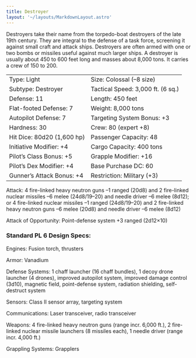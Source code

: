 ```yaml
---
title: Destroyer
layout: '~/layouts/MarkdownLayout.astro'
---
```

Destroyers take their name from the torpedo-boat destroyers of the late 19th
century. They are integral to the defense of a task force, screening it
against small craft and attack ships. Destroyers are often armed with one or
two bombs or missiles useful against much larger ships. A destroyer is usually
about 450 to 600 feet long and masses about 8,000 tons. It carries a crew of
150 to 200.


<table> <tr><td>Type: Light</td><td>Size: Colossal (–8 size)</td></tr> <tr class="shaded"><td>Subtype: Destroyer</td><td>Tactical Speed: 3,000 ft. (6 sq.)</td></tr> <tr><td>Defense: 11</td><td>Length: 450 feet</td></tr> <tr class="shaded"><td>Flat-footed Defense: 7</td><td>Weight: 8,000 tons</td></tr> <tr><td>Autopilot Defense: 7</td><td>Targeting System Bonus: +3</td></tr> <tr class="shaded"><td>Hardness: 30</td><td>Crew: 80 (expert +8)</td></tr> <tr><td>Hit Dice: 80d20 (1,600 hp)</td><td>Passenger Capacity: 48</td></tr> <tr class="shaded"><td>Initiative Modifier: +4</td><td>Cargo Capacity: 400 tons</td></tr> <tr><td>Pilot’s Class Bonus: +5</td><td>Grapple Modifier: +16</td></tr> <tr class="shaded"><td>Pilot’s Dex Modifier: +4</td><td>Base Purchase DC: 60</td></tr> <tr><td>Gunner’s Attack Bonus: +4</td><td>Restriction: Military (+3)</td></tr> </table>



Attack: 4 fire-linked heavy neutron guns –1 ranged (20d8) and 2 fire-linked
nuclear missiles –6 melee (24d8/19–20) and needle driver –6 melee (8d12); or 4
fire-linked nuclear missiles –1 ranged (24d8/19–20) and 2 fire-linked heavy
neutron guns –6 melee (20d8) and needle driver –6 melee (8d12)

Attack of Opportunity: Point-defense system +3 ranged (2d12×10)

### Standard PL 6 Design Specs:

Engines: Fusion torch, thrusters

Armor: Vanadium

Defense Systems: 1 chaff launcher (16 chaff bundles), 1 decoy drone launcher
(4 drones), improved autopilot system, improved damage control (3d10),
magnetic field, point-defense system, radiation shielding, self-destruct
system

Sensors: Class II sensor array, targeting system

Communications: Laser transceiver, radio transceiver

Weapons: 4 fire-linked heavy neutron guns (range incr. 6,000 ft.), 2 fire-
linked nuclear missile launchers (8 missiles each), 1 needle driver (range
incr. 4,000 ft.)

Grappling Systems: Grapplers

